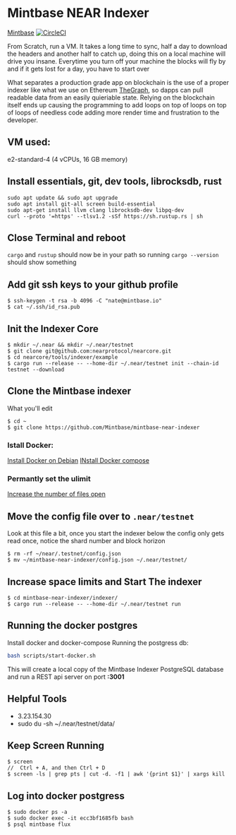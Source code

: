 # Mintbase NEAR Indexer
[Mintbase](https://mintbase.io)
[![CircleCI](https://circleci.com/gh/Mintbase/mintbase-index-node.svg?style=svg&circle-token=e0afb9021f602d8c83dc0f8a0874086e620fa166)](LINK)

From Scratch, run a VM. It takes a long time to sync, half a day to download the headers and another half to catch up, doing this on a local machine will drive you insane. Everytime you turn off your machine the blocks will fly by and if it gets lost for a day, you have to start over

What separates a production grade app on blockchain is the use of a proper indexer like what we use on Ethereum [TheGraph](https://thegraph.com/explorer/subgraph/nategeier/mintbase), so dapps can pull readable data from an easily quieriable state. Relying on the blockchain itself ends up causing the programming to add loops on top of loops on top of loops of needless code adding more render time and frustration to the developer.

## VM used:

e2-standard-4 (4 vCPUs, 16 GB memory)

## Install essentials, git, dev tools, librocksdb, rust

```
sudo apt update && sudo apt upgrade
sudo apt install git-all screen build-essential
sudo apt-get install llvm clang librocksdb-dev libpq-dev
curl --proto '=https' --tlsv1.2 -sSf https://sh.rustup.rs | sh
```

## Close Terminal and reboot

`cargo` and `rustup` should now be in your path so running `cargo --version` should show something

## Add git ssh keys to your github profile

```
$ ssh-keygen -t rsa -b 4096 -C "nate@mintbase.io"
$ cat ~/.ssh/id_rsa.pub
```

## Init the Indexer Core

```
$ mkdir ~/.near && mkdir ~/.near/testnet
$ git clone git@github.com:nearprotocol/nearcore.git
$ cd nearcore/tools/indexer/example
$ cargo run --release -- --home-dir ~/.near/testnet init --chain-id testnet --download
```

## Clone the Mintbase indexer

What you'll edit

```
$ cd ~
$ git clone https://github.com/Mintbase/mintbase-near-indexer
```

### Istall Docker:

[Install Docker on Debian](https://docs.docker.com/engine/install/debian/)
[INstall Docker compose](https://docs.docker.com/compose/install/)

### Permantly set the ulimit

[Increase the number of files open](https://medium.com/@muhammadtriwibowo/set-permanently-ulimit-n-open-files-in-ubuntu-4d61064429a)

## Move the config file over to `.near/testnet`

Look at this file a bit, once you start the indexer below the config only gets read once, notice the shard number and block horizon

```
$ rm -rf ~/near/.testnet/config.json
$ mv ~/mintbase-near-indexer/config.json ~/.near/testnet/
```

## Increase space limits and Start The indexer

```
$ cd mintbase-near-indexer/indexer/
$ cargo run --release -- --home-dir ~/.near/testnet run
```

## Running the docker postgres

Install docker and docker-compose
Running the postgress db:

```bash
bash scripts/start-docker.sh
```

This will create a local copy of the Mintbase Indexer PostgreSQL database and run a REST api server on port **:3001**

## Helpful Tools

- 3.23.154.30
- sudo du -sh ~/.near/testnet/data/

## Keep Screen Running

```
$ screen
//  Ctrl + A, and then Ctrl + D
$ screen -ls | grep pts | cut -d. -f1 | awk '{print $1}' | xargs kill

```



## Log into docker postgress
```
$ sudo docker ps -a
$ sudo docker exec -it ecc3bf1685fb bash
$ psql mintbase flux
```